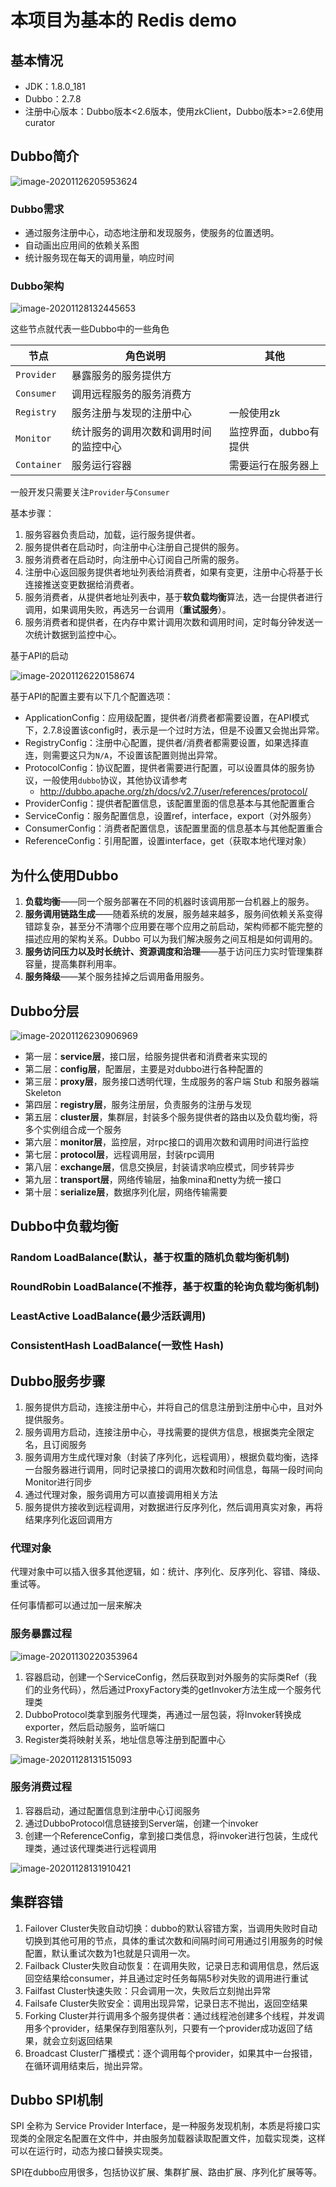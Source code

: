 # 本项目为基本的 Redis demo

## 基本情况

* JDK：1.8.0_181
* Dubbo：2.7.8
* 注册中心版本：Dubbo版本<2.6版本，使用zkClient，Dubbo版本>=2.6使用curator

## Dubbo简介

![image-20201126205953624](img/image-20201126205953624.png)

### Dubbo需求

* 通过服务注册中心，动态地注册和发现服务，使服务的位置透明。
* 自动画出应用间的依赖关系图
* 统计服务现在每天的调用量，响应时间

### Dubbo架构

![image-20201128132445653](img/image-20201128132445653.png)

这些节点就代表一些Dubbo中的一些角色

| 节点        | 角色说明                               | 其他                  |
| ----------- | -------------------------------------- | --------------------- |
| `Provider`  | 暴露服务的服务提供方                   |                       |
| `Consumer`  | 调用远程服务的服务消费方               |                       |
| `Registry`  | 服务注册与发现的注册中心               | 一般使用zk            |
| `Monitor`   | 统计服务的调用次数和调用时间的监控中心 | 监控界面，dubbo有提供 |
| `Container` | 服务运行容器                           | 需要运行在服务器上    |

一般开发只需要关注`Provider`与`Consumer`

基本步骤：

1. 服务容器负责启动，加载，运行服务提供者。
2. 服务提供者在启动时，向注册中心注册自己提供的服务。
3. 服务消费者在启动时，向注册中心订阅自己所需的服务。
4. 注册中心返回服务提供者地址列表给消费者，如果有变更，注册中心将基于长连接推送变更数据给消费者。
5. 服务消费者，从提供者地址列表中，基于**软负载均衡**算法，选一台提供者进行调用，如果调用失败，再选另一台调用（**重试服务**）。
6. 服务消费者和提供者，在内存中累计调用次数和调用时间，定时每分钟发送一次统计数据到监控中心。

基于API的启动

![image-20201126220158674](img/image-20201126220158674.png)

基于API的配置主要有以下几个配置选项：

* ApplicationConfig：应用级配置，提供者/消费者都需要设置，在API模式下，2.7.8设置该config时，表示是一个过时方法，但是不设置又会抛出异常。
* RegistryConfig：注册中心配置，提供者/消费者都需要设置，如果选择直连，则需要这只为`N/A`，不设置该配置则抛出异常。
* ProtocolConfig：协议配置，提供者需要进行配置，可以设置具体的服务协议，一般使用`dubbo`协议，其他协议请参考
  * http://dubbo.apache.org/zh/docs/v2.7/user/references/protocol/
* ProviderConfig：提供者配置信息，该配置里面的信息基本与其他配置重合
* ServiceConfig：服务配置信息，设置ref，interface，export（对外服务）
* ConsumerConfig：消费者配置信息，该配置里面的信息基本与其他配置重合
* ReferenceConfig：引用配置，设置interface，get（获取本地代理对象）

## 为什么使用Dubbo

1. **负载均衡**——同一个服务部署在不同的机器时该调用那一台机器上的服务。
2. **服务调用链路生成**——随着系统的发展，服务越来越多，服务间依赖关系变得错踪复杂，甚至分不清哪个应用要在哪个应用之前启动，架构师都不能完整的描述应用的架构关系。Dubbo 可以为我们解决服务之间互相是如何调用的。
3. **服务访问压力以及时长统计、资源调度和治理**——基于访问压力实时管理集群容量，提高集群利用率。
4. **服务降级**——某个服务挂掉之后调用备用服务。

## Dubbo分层

![image-20201126230906969](img/image-20201126230906969.png)

- 第一层：**service层**，接口层，给服务提供者和消费者来实现的
- 第二层：**config层**，配置层，主要是对dubbo进行各种配置的
- 第三层：**proxy层**，服务接口透明代理，生成服务的客户端 Stub 和服务器端 Skeleton
- 第四层：**registry层**，服务注册层，负责服务的注册与发现
- 第五层：**cluster层**，集群层，封装多个服务提供者的路由以及负载均衡，将多个实例组合成一个服务
- 第六层：**monitor层**，监控层，对rpc接口的调用次数和调用时间进行监控
- 第七层：**protocol层**，远程调用层，封装rpc调用
- 第八层：**exchange层**，信息交换层，封装请求响应模式，同步转异步
- 第九层：**transport层**，网络传输层，抽象mina和netty为统一接口
- 第十层：**serialize层**，数据序列化层，网络传输需要

## Dubbo中负载均衡

### Random LoadBalance(默认，基于权重的随机负载均衡机制)

### RoundRobin LoadBalance(不推荐，基于权重的轮询负载均衡机制)

### LeastActive LoadBalance(最少活跃调用)

### ConsistentHash LoadBalance(一致性 Hash)

## Dubbo服务步骤

1. 服务提供方启动，连接注册中心，并将自己的信息注册到注册中心中，且对外提供服务。
2. 服务调用方启动，连接注册中心，寻找需要的提供方信息，根据类完全限定名，且订阅服务
3. 服务调用方生成代理对象（封装了序列化，远程调用），根据负载均衡，选择一台服务器进行调用，同时记录接口的调用次数和时间信息，每隔一段时间向Monitor进行同步
4. 通过代理对象，服务调用方可以直接调用相关方法
5. 服务提供方接收到远程调用，对数据进行反序列化，然后调用真实对象，再将结果序列化返回调用方

### 代理对象

代理对象中可以插入很多其他逻辑，如：统计、序列化、反序列化、容错、降级、重试等。

任何事情都可以通过加一层来解决

### 服务暴露过程

![image-20201130220353964](img/image-20201130220353964.png)

1. 容器启动，创建一个ServiceConfig，然后获取到对外服务的实际类Ref（我们的业务代码），然后通过ProxyFactory类的getInvoker方法生成一个服务代理类
2. DubboProtocol类拿到服务代理类，再通过一层包装，将Invoker转换成exporter，然后启动服务，监听端口
3. Register类将映射关系，地址信息等注册到配置中心

![image-20201128131515093](img/image-20201128131515093.png)

### 服务消费过程

1. 容器启动，通过配置信息到注册中心订阅服务
2. 通过DubboProtocol信息链接到Server端，创建一个invoker
3. 创建一个ReferenceConfig，拿到接口类信息，将invoker进行包装，生成代理类，通过该代理类进行远程调用

![image-20201128131910421](img/image-20201128131910421.png)

## 集群容错

1. Failover Cluster失败自动切换：dubbo的默认容错方案，当调用失败时自动切换到其他可用的节点，具体的重试次数和间隔时间可用通过引用服务的时候配置，默认重试次数为1也就是只调用一次。
2. Failback Cluster失败自动恢复：在调用失败，记录日志和调用信息，然后返回空结果给consumer，并且通过定时任务每隔5秒对失败的调用进行重试
3. Failfast Cluster快速失败：只会调用一次，失败后立刻抛出异常
4. Failsafe Cluster失败安全：调用出现异常，记录日志不抛出，返回空结果
5. Forking Cluster并行调用多个服务提供者：通过线程池创建多个线程，并发调用多个provider，结果保存到阻塞队列，只要有一个provider成功返回了结果，就会立刻返回结果
6. Broadcast Cluster广播模式：逐个调用每个provider，如果其中一台报错，在循环调用结束后，抛出异常。

## Dubbo SPI机制

SPI 全称为 Service Provider Interface，是一种服务发现机制，本质是将接口实现类的全限定名配置在文件中，并由服务加载器读取配置文件，加载实现类，这样可以在运行时，动态为接口替换实现类。

SPI在dubbo应用很多，包括协议扩展、集群扩展、路由扩展、序列化扩展等等。